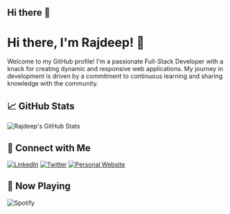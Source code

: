 ## Hi there 👋

# Hi there, I'm Rajdeep! 👋

Welcome to my GitHub profile! I'm a passionate Full-Stack Developer with a knack for creating dynamic and responsive web applications. My journey in development is driven by a commitment to continuous learning and sharing knowledge with the community.

## 📈 GitHub Stats

![Rajdeep's GitHub Stats](https://github-readme-stats.vercel.app/api?username=Rajdeep-glitch&show_icons=true&theme=radical)

## 🔗 Connect with Me

[![LinkedIn](https://img.shields.io/badge/LinkedIn-0A66C2?style=flat&logo=linkedin&logoColor=white)](https://www.linkedin.com/in/your-linkedin-profile)
[![Twitter](https://img.shields.io/badge/Twitter-1DA1F2?style=flat&logo=twitter&logoColor=white)](https://twitter.com/your-twitter-handle)
[![Personal Website](https://img.shields.io/badge/Website-FF7139?style=flat&logo=firefox&logoColor=white)](https://your-personal-website.com)

## 🎵 Now Playing

![Spotify](https://novatorem.vercel.app/api/spotify)

<!--
**Rajdeep-glitch/Rajdeep-glitch** is a ✨ _special_ ✨ repository because its `README.md` (this file) appears on your GitHub profile.

Here are some ideas to get you started:

- 🔭 I’m currently working on ...
- 🌱 I’m currently learning ...
- 👯 I’m looking to collaborate on ...
- 🤔 I’m looking for help with ...
- 💬 Ask me about ...
- 📫 How to reach me: ...
- 😄 Pronouns: ...
- ⚡ Fun fact: ...
-->
